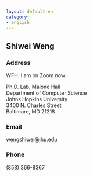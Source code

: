 ```yaml
---
layout: default-en
category:
- english
---
```


## Shiwei Weng

### Address

WFH. I am on Zoom now.

Ph.D. Lab, Malone Hall<br/>
Department of Computer Science<br/>
Johns Hopkins University<br/>
3400 N. Charles Street<br/>
Baltimore, MD 21218

### Email

<a href="mailto:wengshiwei@jhu.edu">wengshiwei@jhu.edu</a>

### Phone

(858) 366-8367
